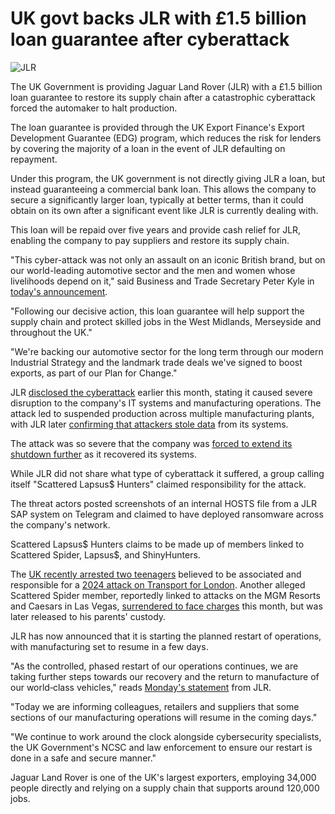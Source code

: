 # UK govt backs JLR with £1.5 billion loan guarantee after cyberattack

![JLR](https://www.bleepstatic.com/content/hl-images/2025/09/10/Jaguar_Land_Rover_headpic.jpg)

The UK Government is providing Jaguar Land Rover (JLR) with a £1.5 billion loan guarantee to restore its supply chain after a catastrophic cyberattack forced the automaker to halt production.

The loan guarantee is provided through the UK Export Finance's Export Development Guarantee (EDG) program, which reduces the risk for lenders by covering the majority of a loan in the event of JLR defaulting on repayment.

Under this program, the UK government is not directly giving JLR a loan, but instead guaranteeing a commercial bank loan. This allows the company to secure a significantly larger loan, typically at better terms, than it could obtain on its own after a significant event like JLR is currently dealing with.

This loan will be repaid over five years and provide cash relief for JLR, enabling the company to pay suppliers and restore its supply chain.

"This cyber-attack was not only an assault on an iconic British brand, but on our world-leading automotive sector and the men and women whose livelihoods depend on it," said Business and Trade Secretary Peter Kyle in [today's announcement](https://www.gov.uk/government/news/government-backs-jaguar-land-rover-with-15-billion-loan-guarantee).

"Following our decisive action, this loan guarantee will help support the supply chain and protect skilled jobs in the West Midlands, Merseyside and throughout the UK."

"We're backing our automotive sector for the long term through our modern Industrial Strategy and the landmark trade deals we've signed to boost exports, as part of our Plan for Change."

JLR [disclosed the cyberattack](https://www.bleepingcomputer.com/news/security/jaguar-land-rover-says-cyberattack-severely-disrupted-production/) earlier this month, stating it caused severe disruption to the company's IT systems and manufacturing operations. The attack led to suspended production across multiple manufacturing plants, with JLR later [confirming that attackers stole data](https://www.bleepingcomputer.com/news/security/jaguar-land-rover-jlr-confirms-data-theft-after-recent-cyberattack/) from its systems.

The attack was so severe that the company was [forced to extend its shutdown further](https://www.bleepingcomputer.com/news/security/jaguar-land-rover-extends-shutdown-after-cyberattack-by-another-week/) as it recovered its systems.

While JLR did not share what type of cyberattack it suffered, a group calling itself "Scattered Lapsus$ Hunters" claimed responsibility for the attack.

The threat actors posted screenshots of an internal HOSTS file from a JLR SAP system on Telegram and claimed to have deployed ransomware across the company's network.

Scattered Lapsus$ Hunters claims to be made up of members linked to Scattered Spider, Lapsus$, and ShinyHunters.

The [UK recently arrested two teenagers](https://www.bleepingcomputer.com/news/security/uk-arrests-scattered-spider-teens-linked-to-transport-for-london-hack/) believed to be associated and responsible for a [2024 attack on Transport for London](https://www.bleepingcomputer.com/news/security/transport-for-london-discloses-ongoing-cyber-security-incident/). Another alleged Scattered Spider member, reportedly linked to attacks on the MGM Resorts and Caesars in Las Vegas, [surrendered to face charges](https://www.bleepingcomputer.com/news/security/teen-suspected-of-vegas-casino-cyberattacks-released-to-parents/) this month, but was later released to his parents' custody.

JLR has now announced that it is starting the planned restart of operations, with manufacturing set to resume in a few days.

"As the controlled, phased restart of our operations continues, we are taking further steps towards our recovery and the return to manufacture of our world‑class vehicles," reads [Monday's statement](https://media.jaguarlandrover.com/news/2025/09/statement-cyber-incident-6) from JLR.

"Today we are informing colleagues, retailers and suppliers that some sections of our manufacturing operations will resume in the coming days."

"We continue to work around the clock alongside cybersecurity specialists, the UK Government's NCSC and law enforcement to ensure our restart is done in a safe and secure manner."

Jaguar Land Rover is one of the UK's largest exporters, employing 34,000 people directly and relying on a supply chain that supports around 120,000 jobs.